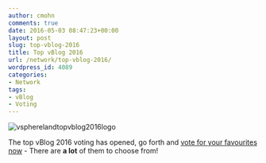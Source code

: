 ```yaml
---
author: cmohn
comments: true
date: 2016-05-03 08:47:23+00:00
layout: post
slug: top-vblog-2016
title: Top vBlog 2016
url: /network/top-vblog-2016/
wordpress_id: 4089
categories:
- Network
tags:
- vBlog
- Voting
---
```


![vspherelandtopvblog2016logo](/img/vspherelandtopvblog2016logo-300x150.jpg)

The top vBlog 2016 voting has opened, go forth and [vote for your favourites now](http://sgiz.mobi/s3/TopvBlog2016) - There are **a lot** of them to choose from!
<!--more-->
